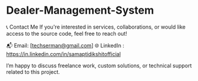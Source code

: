 # Dealer-Management-System


📞 Contact Me
If you're interested in services, collaborations, or would like access to the source code, feel free to reach out!

📬 Email: [techserman@gmail.com] 🌐 LinkedIn : https://in.linkedin.com/in/samaptidikshitofficial

I’m happy to discuss freelance work, custom solutions, or technical support related to this project.
